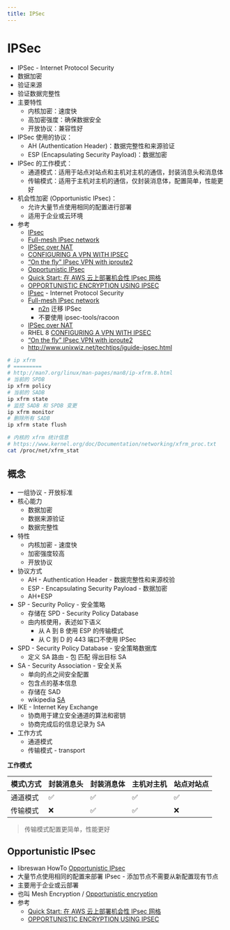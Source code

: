 ```yaml
---
title: IPSec
---
```


# IPSec

- IPSec - Internet Protocol Security
- 数据加密
- 验证来源
- 验证数据完整性
- 主要特性
  - 内核加密：速度快
  - 高加密强度：确保数据安全
  - 开放协议：兼容性好
- IPSec 使用的协议：
  - AH (Authentication Header)：数据完整性和来源验证
  - ESP (Encapsulating Security Payload)：数据加密
- IPSec 的工作模式：
  - 通道模式：适用于站点对站点和主机对主机的通信，封装消息头和消息体
  - 传输模式：适用于主机对主机的通信，仅封装消息体，配置简单，性能更好
- 机会性加密 (Opportunistic IPsec)：
  - 允许大量节点使用相同的配置进行部署
  - 适用于企业或云环境
- 参考
  - [IPsec](https://en.wikipedia.org/wiki/IPsec)
  - [Full-mesh IPsec network](https://www.usenix.org/sites/default/files/conference/protected-files/srecon16europe_slides_garcia.pdf)
  - [IPSec over NAT](http://docs.ruckuswireless.com/fastiron/08.0.80/fastiron-08080-securityguide/GUID-0F5E2C64-B9B8-4900-A446-F44FBEA493C1.html)
  - [CONFIGURING A VPN WITH IPSEC](https://access.redhat.com/documentation/en-us/red_hat_enterprise_linux/8/html/securing_networks/configuring-a-vpn-with-ipsec_securing-networks)
  - [“On the fly” IPsec VPN with iproute2](https://backreference.org/2014/11/12/on-the-fly-ipsec-vpn-with-iproute2/)
  - [Opportunistic IPsec](https://libreswan.org/wiki/HOWTO:_Opportunistic_IPsec)
  - [Quick Start: 在 AWS 云上部署机会性 IPsec 网格](https://aws.amazon.com/cn/about-aws/whats-new/2019/05/new-quick-start-deploys-opportunistic-ipsec-mesh-on-aws/)
  - [OPPORTUNISTIC ENCRYPTION USING IPSEC](http://events17.linuxfoundation.org/sites/events/files/slides/LinuxSecuritySummit-2016-OE-16x9.pdf)
  - [IPsec](https://en.wikipedia.org/wiki/IPsec) - Internet Protocol Security
  - [Full-mesh IPsec network](https://www.usenix.org/sites/default/files/conference/protected-files/srecon16europe_slides_garcia.pdf)
    - [n2n](https://github.com/ntop/n2n) 迁移 IPSec
    - 不要使用 ipsec-tools/racoon
  - [IPSec over NAT](http://docs.ruckuswireless.com/fastiron/08.0.80/fastiron-08080-securityguide/GUID-0F5E2C64-B9B8-4900-A446-F44FBEA493C1.html)
  - RHEL 8 [CONFIGURING A VPN WITH IPSEC](https://access.redhat.com/documentation/en-us/red_hat_enterprise_linux/8/html/securing_networks/configuring-a-vpn-with-ipsec_securing-networks)
  - [“On the fly” IPsec VPN with iproute2](https://backreference.org/2014/11/12/on-the-fly-ipsec-vpn-with-iproute2/)
  - http://www.unixwiz.net/techtips/iguide-ipsec.html

```bash
# ip xfrm
# =========
# http://man7.org/linux/man-pages/man8/ip-xfrm.8.html
# 当前的 SPDB
ip xfrm policy
# 当前的 SADB
ip xfrm state
# 监控 SADB 和 SPDB 变更
ip xfrm monitor
# 删除所有 SADB
ip xfrm state flush

# 内核的 xfrm 统计信息
# https://www.kernel.org/doc/Documentation/networking/xfrm_proc.txt
cat /proc/net/xfrm_stat
```

## 概念

- 一组协议 - 开放标准
- 核心能力
  - 数据加密
  - 数据来源验证
  - 数据完整性
- 特性
  - 内核加密 - 速度快
  - 加密强度较高
  - 开放协议
- 协议方式
  - AH - Authentication Header - 数据完整性和来源校验
  - ESP - Encapsulating Security Payload - 数据加密
  - AH+ESP
- SP - Security Policy - 安全策略
  - 存储在 SPD - Security Policy Database
  - 由内核使用，表述如下语义
    - 从 A 到 B 使用 ESP 的传输模式
    - 从 C 到 D 的 443 端口不使用 IPSec
- SPD - Security Policy Database - 安全策略数据库
  - 定义 SA 路由 - 包 匹配 得出目标 SA
- SA - Security Association - 安全关系
  - 单向的点之间安全配置
  - 包含点的基本信息
  - 存储在 SAD
  - wikipedia [SA](https://en.wikipedia.org/wiki/Security_association)
- IKE - Internet Key Exchange
  - 协商用于建立安全通道的算法和密钥
  - 协商完成后的信息记录为 SA
- 工作方式
  - 通道模式
  - 传输模式 - transport

**工作模式**

| 模式\方式 | 封装消息头 | 封装消息体 | 主机对主机 | 站点对站点 |
| --------- | ---------- | ---------- | ---------- | ---------- |
| 通道模式  | ✅         | ✅         | ✅         | ✅         |
| 传输模式  | ❌         | ✅         | ✅         | ❌         |

> 传输模式配置更简单，性能更好

## Opportunistic IPsec

- libreswan HowTo [Opportunistic IPsec](https://libreswan.org/wiki/HOWTO:_Opportunistic_IPsec)
- 大量节点使用相同的配置来部署 IPsec - 添加节点不需要从新配置现有节点
- 主要用于企业或云部署
- 也叫 Mesh Encryption / [Opportunistic encryption](https://en.wikipedia.org/wiki/Opportunistic_encryption)
- 参考
  - [Quick Start: 在 AWS 云上部署机会性 IPsec 网格](https://aws.amazon.com/cn/about-aws/whats-new/2019/05/new-quick-start-deploys-opportunistic-ipsec-mesh-on-aws/)
  - [OPPORTUNISTIC ENCRYPTION USING IPSEC](http://events17.linuxfoundation.org/sites/events/files/slides/LinuxSecuritySummit-2016-OE-16x9.pdf)
